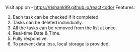 Visit app on - https://rishank99.github.io/react-todo/
Features:
1) Each task can be checked if it completed.
2) Tasks can be deleted individually.
3) All the tasks can be removed from the list at once.
4) Real-time Date & Time.
5) Fully responsive.
6) To prevent data loss, local storage is provided.
